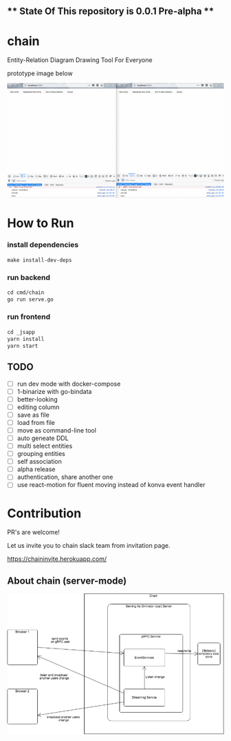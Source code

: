 
## ** State Of This repository is 0.0.1 Pre-alpha **

# chain

Entity-Relation Diagram Drawing Tool For Everyone

prototype image below

![](./doc/example.gif)


# How to Run

### install dependencies
`make install-dev-deps`

### run backend
```
cd cmd/chain
go run serve.go
```

### run frontend
```
cd _jsapp
yarn install
yarn start
```

## TODO
- [ ] run dev mode with docker-compose
- [ ] 1-binarize with go-bindata
- [ ] better-looking
- [ ] editing column
- [ ] save as file
- [ ] load from file
- [ ] move as command-line tool
- [ ] auto geneate DDL
- [ ] multi select entities
- [ ] grouping entities
- [ ] self association
- [ ] alpha release
- [ ] authentication, share another one
- [ ] use react-motion for fluent moving instead of konva event handler

# Contribution
PR's are welcome!

Let us invite you to chain slack team from invitation page.

https://chaininvite.herokuapp.com/

## About chain (server-mode)

![0% center](./doc/chain_server_mode_archtecture.png)

